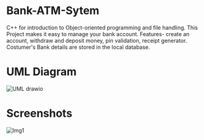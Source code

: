 # Bank-ATM-Sytem
C++ for introduction to Object-oriented programming and file handling. This Project makes it easy to manage your bank account. Features- create an account, withdraw and deposit money, pin validation, receipt generator. Costumer's Bank details are stored in the local database.

# UML Diagram

![UML drawio](https://github.com/Shreya1201/Bank-ATM-Sytem/assets/93670796/bae10268-d237-4437-b62d-aca7e9c19f7d)

# Screenshots

![Img1](https://github.com/Shreya1201/Bank-ATM-Sytem/assets/93670796/fe8c4801-dfde-4fa8-96cd-0949a637f23c)
